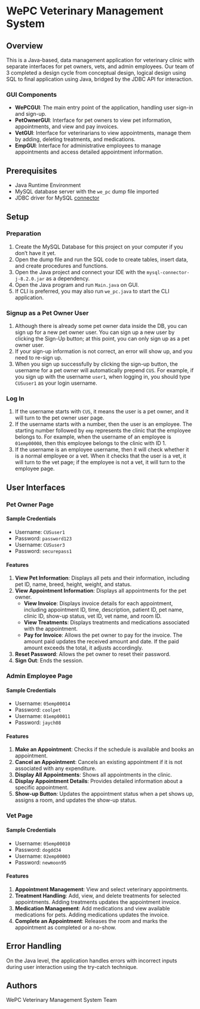 # WePC Veterinary Management System

## Overview
This is a Java-based, data management application for veterinary clinic with separate interfaces for pet owners, vets, and admin employees. Our team of 3 completed a design cycle from conceptual design, logical design using SQL to final application using Java, bridged by the JDBC API for interaction.

### GUI Components

- **WePCGUI**: The main entry point of the application, handling user sign-in and sign-up.
- **PetOwnerGUI**: Interface for pet owners to view pet information, appointments, and view and pay invoices.
- **VetGUI**: Interface for veterinarians to view appointments, manage them by adding, deleting treatments, and medications.
- **EmpGUI**: Interface for administrative employees to manage appointments and access detailed appointment information.

## Prerequisites

- Java Runtime Environment
- MySQL database server with the `we_pc` dump file imported
- JDBC driver for MySQL [connector](https://github.com/yuezhang23/WeeClinicDBMS/releases/download/connector/mysql-connector-j-8.2.0.jar)

## Setup

### Preparation

1. Create the MySQL Database for this project on your computer if you don’t have it yet.
2. Open the dump file and run the SQL code to create tables, insert data, and create procedures and functions.
3. Open the Java project and connect your IDE with the `mysql-connector-j-8.2.0.jar` as a dependency.
4. Open the Java program and run `Main.java` on GUI.
5. If CLI is preferred, you may also run `we_pc.java` to start the CLI application.

### Signup as a Pet Owner User

1. Although there is already some pet owner data inside the DB, you can sign up for a new pet owner user. You can sign up a new user by clicking the Sign-Up button; at this point, you can only sign up as a pet owner user.
2. If your sign-up information is not correct, an error will show up, and you need to re-sign up.
3. When you sign up successfully by clicking the sign-up button, the username for a pet owner will automatically prepend `CUS`. For example, if you sign up with the username `user1`, when logging in, you should type `CUSuser1` as your login username.

### Log In

1. If the username starts with `CUS`, it means the user is a pet owner, and it will turn to the pet owner user page.
2. If the username starts with a number, then the user is an employee. The starting number followed by `emp` represents the clinic that the employee belongs to. For example, when the username of an employee is `01emp00008`, then this employee belongs to the clinic with ID 1.
3. If the username is an employee username, then it will check whether it is a normal employee or a vet. When it checks that the user is a vet, it will turn to the vet page; if the employee is not a vet, it will turn to the employee page.

## User Interfaces

### Pet Owner Page

#### Sample Credentials

- Username: `CUSuser1`
- Password: `password123`
- Username: `CUSuser3`
- Password: `securepass1`

#### Features

1. **View Pet Information**: Displays all pets and their information, including pet ID, name, breed, height, weight, and status.
2. **View Appointment Information**: Displays all appointments for the pet owner.
    - **View Invoice**: Displays invoice details for each appointment, including appointment ID, time, description, patient ID, pet name, clinic ID, show-up status, vet ID, vet name, and room ID.
    - **View Treatments**: Displays treatments and medications associated with the appointment.
    - **Pay for Invoice**: Allows the pet owner to pay for the invoice. The amount paid updates the received amount and date. If the paid amount exceeds the total, it adjusts accordingly.
3. **Reset Password**: Allows the pet owner to reset their password.
4. **Sign Out**: Ends the session.

### Admin Employee Page

#### Sample Credentials

- Username: `05emp00014`
- Password: `coolpet`
- Username: `01emp00011`
- Password: `jaych08`

#### Features

1. **Make an Appointment**: Checks if the schedule is available and books an appointment.
2. **Cancel an Appointment**: Cancels an existing appointment if it is not associated with any expenditure.
3. **Display All Appointments**: Shows all appointments in the clinic.
4. **Display Appointment Details**: Provides detailed information about a specific appointment.
5. **Show-up Button**: Updates the appointment status when a pet shows up, assigns a room, and updates the show-up status.

### Vet Page

#### Sample Credentials

- Username: `05emp00010`
- Password: `dogdd34`
- Username: `02emp00003`
- Password: `newmoon95`

#### Features

1. **Appointment Management**: View and select veterinary appointments.
2. **Treatment Handling**: Add, view, and delete treatments for selected appointments. Adding treatments updates the appointment invoice.
3. **Medication Management**: Add medications and view available medications for pets. Adding medications updates the invoice.
4. **Complete an Appointment**: Releases the room and marks the appointment as completed or a no-show.

## Error Handling

On the Java level, the application handles errors with incorrect inputs during user interaction using the try-catch technique.

## Authors

WePC Veterinary Management System Team
